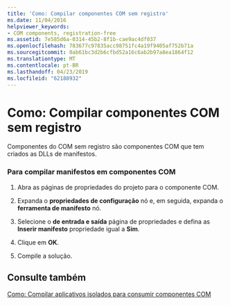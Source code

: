 ```yaml
---
title: 'Como: Compilar componentes COM sem registro'
ms.date: 11/04/2016
helpviewer_keywords:
- COM components, registration-free
ms.assetid: 7e585d6a-0314-45b2-8f1b-cae9ac4df037
ms.openlocfilehash: 783677c97835acc98751fc4a19f9405af752b71a
ms.sourcegitcommit: 0ab61bc3d2b6cfbd52a16c6ab2b97a8ea1864f12
ms.translationtype: MT
ms.contentlocale: pt-BR
ms.lasthandoff: 04/23/2019
ms.locfileid: "62188932"
---
```

# <a name="how-to-build-registration-free-com-components"></a>Como: Compilar componentes COM sem registro

Componentes do COM sem registro são componentes COM que tem criados as DLLs de manifestos.

### <a name="to-build-manifests-into-com-components"></a>Para compilar manifestos em componentes COM

1. Abra as páginas de propriedades do projeto para o componente COM.

1. Expanda o **propriedades de configuração** nó e, em seguida, expanda o **ferramenta de manifesto** nó.

1. Selecione o **de entrada e saída** página de propriedades e defina as **Inserir manifesto** propriedade igual a **Sim**.

1. Clique em **OK**.

1. Compile a solução.

## <a name="see-also"></a>Consulte também

[Como: Compilar aplicativos isolados para consumir componentes COM](how-to-build-isolated-applications-to-consume-com-components.md)
